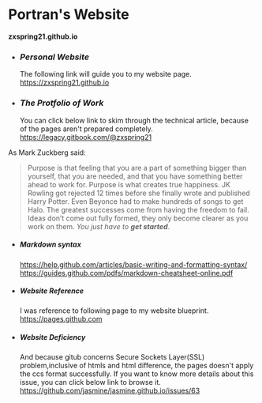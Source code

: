 # Portran's Website
__zxspring21.github.io__


* ### *Personal Website*
   The following link will guide you to my website page.
   https://zxspring21.github.io

* ### *The Protfolio of Work*
   You can click below link to skim through the technical article, because of the pages aren't prepared completely. 
   https://legacy.gitbook.com/@zxspring21

As Mark Zuckberg said:
   > Purpose is that feeling that you are a part of something bigger than yourself, that you are needed, and that you have something better ahead to work for. Purpose is what creates true happiness. JK Rowling got rejected 12 times before she finally wrote and published Harry Potter. Even Beyonce had to make hundreds of songs to get Halo. The greatest successes come from having the freedom to fail. Ideas don’t come out fully formed, they only become clearer as you work on them. *You just have to **get started***.
   
 * ##### Markdown syntax
   https://help.github.com/articles/basic-writing-and-formatting-syntax/
   https://guides.github.com/pdfs/markdown-cheatsheet-online.pdf

 * ##### Website Reference 
   I was reference to following page to my website blueprint.
   https://pages.github.com

 * ##### Website Deficiency
   And because gitub concerns Secure Sockets Layer(SSL) problem,inclusive of htmls and html difference, the pages doesn't   apply the ccs format successfully.
   If you want to know more details about this issue, you can click below link to browse it.
   https://github.com/jasmine/jasmine.github.io/issues/63
